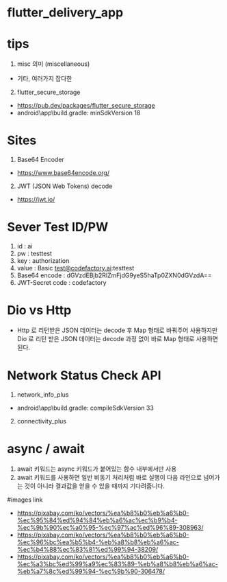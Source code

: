 # flutter_delivery_app

# tips

1. misc 의미 (miscellaneous)
- 기타, 여러가지 잡다한
2. flutter_secure_storage
- https://pub.dev/packages/flutter_secure_storage
- android\app\build.gradle: minSdkVersion 18

# Sites
1. Base64 Encoder
- https://www.base64encode.org/
2. JWT (JSON Web Tokens) decode
- https://jwt.io/

# Sever Test ID/PW
1. id              : ai
2. pw              : testtest
3. key             : authorization
4. value           : Basic test@codefactory.ai:testtest
5. Base64 encode   : dGVzdEBjb2RlZmFjdG9yeS5haTp0ZXN0dGVzdA==
6. JWT-Secret code : codefactory

# Dio vs Http
- Http 로 리턴받은 JSON 데이터는 decode 후 Map 형태로 바꿔주어 사용하지만
  Dio 로 리턴 받은 JSON 데이터는 decode 과정 없이 바로 Map 형태로 사용하면 된다.

# Network Status Check API
1. network_info_plus
- android\app\build.gradle: compileSdkVersion 33
2. connectivity_plus 

# async / await
1. await 키워드는 async 키워드가 붙어있는 함수 내부에서만 사용
2. await 키워드를 사용하면 일반 비동기 처리처럼 바로 실행이 다음 라인으로 넘어가는 것이 아니라 
   결과값을 얻을 수 있을 때까지 기다려줍니다.

#images link
- https://pixabay.com/ko/vectors/%ea%b8%b0%eb%a6%b0-%ec%95%84%ed%94%84%eb%a6%ac%ec%b9%b4-%ec%9b%90%ec%a0%95-%ec%97%ac%ed%96%89-308963/
- https://pixabay.com/ko/vectors/%ea%b8%b0%eb%a6%b0-%ec%96%bc%ea%b5%b4-%eb%a8%b8%eb%a6%ac-%ec%b4%88%ec%83%81%ed%99%94-38209/
- https://pixabay.com/ko/vectors/%ea%b8%b0%eb%a6%b0-%ec%a3%bc%ed%99%a9%ec%83%89-%eb%a8%b8%eb%a6%ac-%eb%a7%8c%ed%99%94-%ec%9b%90-306478/